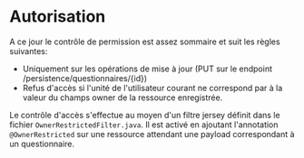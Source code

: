 # Autorisation

A ce jour le contrôle de permission est assez sommaire et suit les règles suivantes:

 - Uniquement sur les opérations de mise à jour (PUT sur le endpoint /persistence/questionnaires/{id})
 - Refus d'accès si l'unité de l'utilisateur courant ne correspond par à la valeur du champs owner de la ressource enregistrée.
 
Le contrôle d'accès s'effectue au moyen d'un filtre jersey définit dans le fichier ```OwnerRestrictedFilter.java```. 
Il est activé en ajoutant l'annotation ```@OwnerRestricted``` sur une ressource attendant une payload correspondant à un questionnaire.